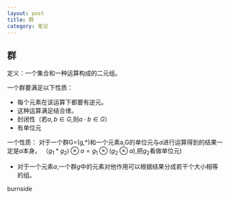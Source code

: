 ```yaml
---
layout: post
title: 群
category: 笔记
---
```


## 群

定义：一个集合和一种运算构成的二元组。

一个群要满足以下性质：

* 每个元素在该运算下都要有逆元。
* 这种运算满足结合律。
* 封闭性（若$a,b \in G$,则$a\cdot b\in G$）
* 有单位元

一个性质：
对于一个群G=(g,*)和一个元素a,G的单位元与$a$进行运算得到的结果一定是$a$本身。
（$g_ 1*g_ 2) \otimes a = g_ 1 \otimes (g_ 2 \otimes a)$,把$g_ 2$看做单位元)

* 对于一个元素$a$,一个群$g$中的元素对他作用可以根据结果分成若干个大小相等的组。

burnside
